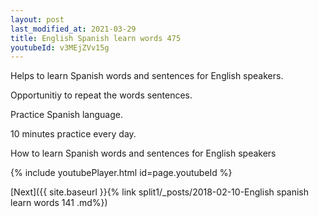 ```yaml
---
layout: post
last_modified_at: 2021-03-29
title: English Spanish learn words 475 
youtubeId: v3MEjZVv15g
---
```

 
 
Helps to learn Spanish words and sentences for English speakers.

Opportunitiy to repeat the words sentences. 

Practice Spanish language. 
 
10 minutes practice every day. 
 
How to learn Spanish words and sentences for English speakers 
 
{% include youtubePlayer.html id=page.youtubeId %}
 
 
[Next]({{ site.baseurl }}{% link  split1/_posts/2018-02-10-English spanish learn words 141 .md%})
 
